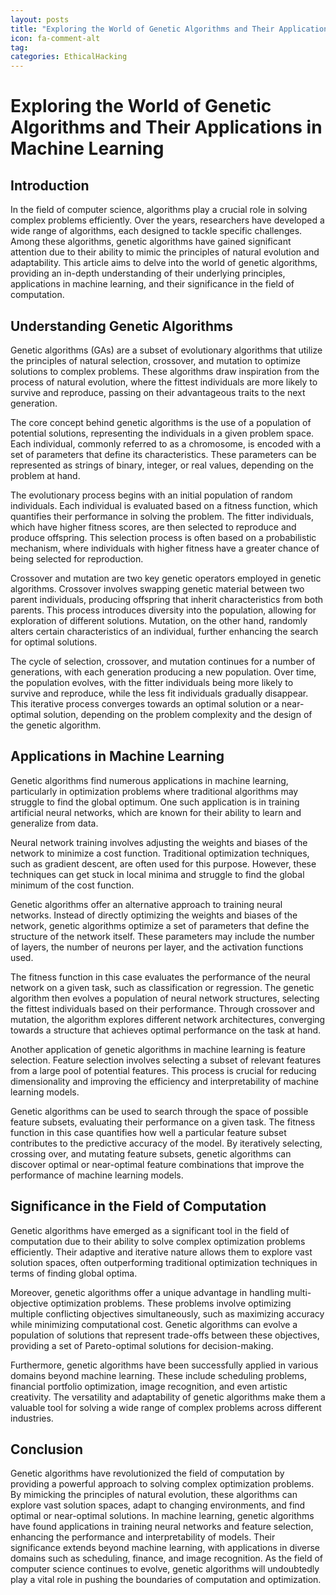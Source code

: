 ```yaml
---
layout: posts
title: "Exploring the World of Genetic Algorithms and Their Applications in Machine Learning"
icon: fa-comment-alt
tag:      
categories: EthicalHacking
---
```



# Exploring the World of Genetic Algorithms and Their Applications in Machine Learning

## Introduction

In the field of computer science, algorithms play a crucial role in solving complex problems efficiently. Over the years, researchers have developed a wide range of algorithms, each designed to tackle specific challenges. Among these algorithms, genetic algorithms have gained significant attention due to their ability to mimic the principles of natural evolution and adaptability. This article aims to delve into the world of genetic algorithms, providing an in-depth understanding of their underlying principles, applications in machine learning, and their significance in the field of computation.

## Understanding Genetic Algorithms

Genetic algorithms (GAs) are a subset of evolutionary algorithms that utilize the principles of natural selection, crossover, and mutation to optimize solutions to complex problems. These algorithms draw inspiration from the process of natural evolution, where the fittest individuals are more likely to survive and reproduce, passing on their advantageous traits to the next generation.

The core concept behind genetic algorithms is the use of a population of potential solutions, representing the individuals in a given problem space. Each individual, commonly referred to as a chromosome, is encoded with a set of parameters that define its characteristics. These parameters can be represented as strings of binary, integer, or real values, depending on the problem at hand.

The evolutionary process begins with an initial population of random individuals. Each individual is evaluated based on a fitness function, which quantifies their performance in solving the problem. The fitter individuals, which have higher fitness scores, are then selected to reproduce and produce offspring. This selection process is often based on a probabilistic mechanism, where individuals with higher fitness have a greater chance of being selected for reproduction.

Crossover and mutation are two key genetic operators employed in genetic algorithms. Crossover involves swapping genetic material between two parent individuals, producing offspring that inherit characteristics from both parents. This process introduces diversity into the population, allowing for exploration of different solutions. Mutation, on the other hand, randomly alters certain characteristics of an individual, further enhancing the search for optimal solutions.

The cycle of selection, crossover, and mutation continues for a number of generations, with each generation producing a new population. Over time, the population evolves, with the fitter individuals being more likely to survive and reproduce, while the less fit individuals gradually disappear. This iterative process converges towards an optimal solution or a near-optimal solution, depending on the problem complexity and the design of the genetic algorithm.

## Applications in Machine Learning

Genetic algorithms find numerous applications in machine learning, particularly in optimization problems where traditional algorithms may struggle to find the global optimum. One such application is in training artificial neural networks, which are known for their ability to learn and generalize from data.

Neural network training involves adjusting the weights and biases of the network to minimize a cost function. Traditional optimization techniques, such as gradient descent, are often used for this purpose. However, these techniques can get stuck in local minima and struggle to find the global minimum of the cost function.

Genetic algorithms offer an alternative approach to training neural networks. Instead of directly optimizing the weights and biases of the network, genetic algorithms optimize a set of parameters that define the structure of the network itself. These parameters may include the number of layers, the number of neurons per layer, and the activation functions used.

The fitness function in this case evaluates the performance of the neural network on a given task, such as classification or regression. The genetic algorithm then evolves a population of neural network structures, selecting the fittest individuals based on their performance. Through crossover and mutation, the algorithm explores different network architectures, converging towards a structure that achieves optimal performance on the task at hand.

Another application of genetic algorithms in machine learning is feature selection. Feature selection involves selecting a subset of relevant features from a large pool of potential features. This process is crucial for reducing dimensionality and improving the efficiency and interpretability of machine learning models.

Genetic algorithms can be used to search through the space of possible feature subsets, evaluating their performance on a given task. The fitness function in this case quantifies how well a particular feature subset contributes to the predictive accuracy of the model. By iteratively selecting, crossing over, and mutating feature subsets, genetic algorithms can discover optimal or near-optimal feature combinations that improve the performance of machine learning models.

## Significance in the Field of Computation

Genetic algorithms have emerged as a significant tool in the field of computation due to their ability to solve complex optimization problems efficiently. Their adaptive and iterative nature allows them to explore vast solution spaces, often outperforming traditional optimization techniques in terms of finding global optima.

Moreover, genetic algorithms offer a unique advantage in handling multi-objective optimization problems. These problems involve optimizing multiple conflicting objectives simultaneously, such as maximizing accuracy while minimizing computational cost. Genetic algorithms can evolve a population of solutions that represent trade-offs between these objectives, providing a set of Pareto-optimal solutions for decision-making.

Furthermore, genetic algorithms have been successfully applied in various domains beyond machine learning. These include scheduling problems, financial portfolio optimization, image recognition, and even artistic creativity. The versatility and adaptability of genetic algorithms make them a valuable tool for solving a wide range of complex problems across different industries.

## Conclusion

Genetic algorithms have revolutionized the field of computation by providing a powerful approach to solving complex optimization problems. By mimicking the principles of natural evolution, these algorithms can explore vast solution spaces, adapt to changing environments, and find optimal or near-optimal solutions. In machine learning, genetic algorithms have found applications in training neural networks and feature selection, enhancing the performance and interpretability of models. Their significance extends beyond machine learning, with applications in diverse domains such as scheduling, finance, and image recognition. As the field of computer science continues to evolve, genetic algorithms will undoubtedly play a vital role in pushing the boundaries of computation and optimization.